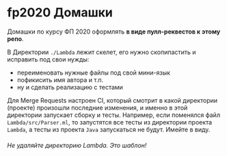 # fp2020 Домашки

Домашки по курсу ФП 2020 оформлять **в виде пулл-реквестов к этому репо**.

В Директории `./Lambda` лежит скелет, его нужно скопипастить и исправить под свои нужды:
- переименовать нужные файлы под свой мини-язык
- пофикисить имя автора и т.п.
- ну и сделать реализацию с тестами

Для Merge Requests настроен CI, который смотрит в какой директории (проекте) произошли последние изменения, 
и именно в этой директории запускает сборку и тесты. Например, если поменялся файл `Lambda/src/Parser.ml`, то запустятся все тесты из директории проекта `Lambda`, а тесты из проекта `Java` запускаться не будут.  Имейте в виду.

###### Не удаляйте директорию Lambda. Это шаблон!